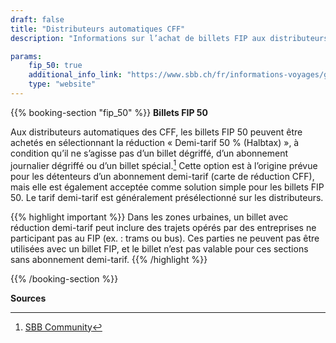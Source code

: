 ```yaml
---
draft: false
title: "Distributeurs automatiques CFF"
description: "Informations sur l’achat de billets FIP aux distributeurs automatiques des CFF"

params:
    fip_50: true
    additional_info_link: "https://www.sbb.ch/fr/informations-voyages/gares/services-distributeurs-billets/distributeur-de-billets.html"
    type: "website"
---
```


{{% booking-section "fip_50" %}}
**Billets FIP 50**

Aux distributeurs automatiques des CFF, les billets FIP 50 peuvent être achetés en sélectionnant la réduction « Demi-tarif 50 % (Halbtax) », à condition qu’il ne s’agisse pas d’un billet dégriffé, d’un abonnement journalier dégriffé ou d’un billet spécial.[^1] Cette option est à l’origine prévue pour les détenteurs d’un abonnement demi-tarif (carte de réduction CFF), mais elle est également acceptée comme solution simple pour les billets FIP 50. Le tarif demi-tarif est généralement présélectionné sur les distributeurs.

{{% highlight important %}}
Dans les zones urbaines, un billet avec réduction demi-tarif peut inclure des trajets opérés par des entreprises ne participant pas au FIP (ex. : trams ou bus). Ces parties ne peuvent pas être utilisées avec un billet FIP, et le billet n’est pas valable pour ces sections sans abonnement demi-tarif.
{{% /highlight %}}

{{% /booking-section %}}

**Sources**
[^1]: [SBB Community](https://community.sbb.ch/d/2251-kann-man-als-fip-beg%C3%BCnstigter-tickets-weiterhin-online-mittels-halbtax-kaufen)
